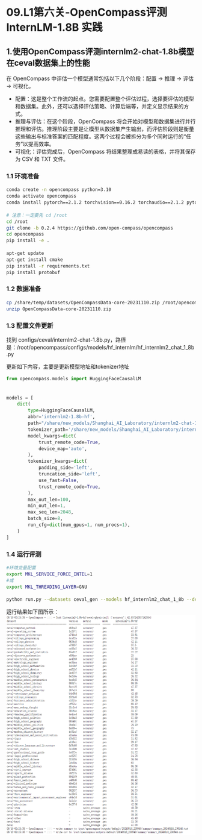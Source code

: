 # 09.L1第六关-OpenCompass评测InternLM-1.8B 实践

## 1.使用OpenCompass评测internlm2-chat-1.8b模型在ceval数据集上的性能

在 OpenCompass 中评估一个模型通常包括以下几个阶段：配置 -> 推理 -> 评估 -> 可视化。
- 配置：这是整个工作流的起点。您需要配置整个评估过程，选择要评估的模型和数据集。此外，还可以选择评估策略、计算后端等，并定义显示结果的方式。
- 推理与评估：在这个阶段，OpenCompass 将会开始对模型和数据集进行并行推理和评估。推理阶段主要是让模型从数据集产生输出，而评估阶段则是衡量这些输出与标准答案的匹配程度。这两个过程会被拆分为多个同时运行的“任务”以提高效率。
- 可视化：评估完成后，OpenCompass 将结果整理成易读的表格，并将其保存为 CSV 和 TXT 文件。

### 1.1 环境准备
```bash
conda create -n opencompass python=3.10
conda activate opencompass
conda install pytorch==2.1.2 torchvision==0.16.2 torchaudio==2.1.2 pytorch-cuda=12.1 -c pytorch -c nvidia -y

# 注意：一定要先 cd /root
cd /root
git clone -b 0.2.4 https://github.com/open-compass/opencompass
cd opencompass
pip install -e .

apt-get update
apt-get install cmake
pip install -r requirements.txt
pip install protobuf
```

### 1.2 数据准备
```bash
cp /share/temp/datasets/OpenCompassData-core-20231110.zip /root/opencompass/
unzip OpenCompassData-core-20231110.zip
```

### 1.3 配置文件更新
找到 configs/ceval/internlm2-chat-1.8b.py，路径是：/root/opencompass/configs/models/hf_internlm/hf_internlm2_chat_1_8b.py

更新如下内容，主要是更新模型地址和tokenizer地址
```python
from opencompass.models import HuggingFaceCausalLM


models = [
    dict(
        type=HuggingFaceCausalLM,
        abbr='internlm2-1.8b-hf',
        path="/share/new_models/Shanghai_AI_Laboratory/internlm2-chat-1_8b",
        tokenizer_path='/share/new_models/Shanghai_AI_Laboratory/internlm2-chat-1_8b',
        model_kwargs=dict(
            trust_remote_code=True,
            device_map='auto',
        ),
        tokenizer_kwargs=dict(
            padding_side='left',
            truncation_side='left',
            use_fast=False,
            trust_remote_code=True,
        ),
        max_out_len=100,
        min_out_len=1,
        max_seq_len=2048,
        batch_size=8,
        run_cfg=dict(num_gpus=1, num_procs=1),
    )
]
```

### 1.4 运行评测
```bash
#环境变量配置
export MKL_SERVICE_FORCE_INTEL=1
#或
export MKL_THREADING_LAYER=GNU

python run.py --datasets ceval_gen --models hf_internlm2_chat_1_8b --debug
```

运行结果如下图所示：
![](../images/24-04-10.png)
<br><br>
<Vssue :title="$title" />
